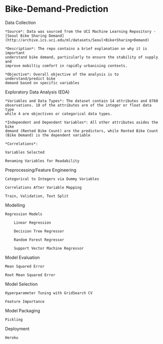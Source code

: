 # Bike-Demand-Prediction

Data Collection

    *Source*: Data was sourced from the UCI Machine Learning Repository - 
    [Seoul Bike Sharing Demand] (http://archive.ics.uci.edu/ml/datasets/Seoul+Bike+Sharing+Demand)
    
    *Description*: The repo contains a brief explanation on why it is important 
    understand bike demand, particularly to ensure the stability of supply and 
    improve mobiltiy comfort in rapidly urbanising contexts. 

    *Objective*: Overall objective of the analysis is to understand/predict bike
    demand based on specific variables 

Exploratory Data Analysis (EDA)

    *Variables and Data Types*: The dataset contain 14 attributes and 8760 
    observations. 10 of the attributes are of the integer or float data type 
    while 4 are objectives or categorical data types. 

    *Independent and Dependent Variables*: All other attributes asides the bike 
    demand (Rented Bike Count) are the predictors, while Rented Bike Count 
    (Bike Demand) is the dependent variable 

    *Correlations*: 

    Variables Selected

    Renaming Variables for Readability

Preprocessing/Feature Engineering

    Categorical to Integers via Dummy Variables

    Correlations After Variable Mapping

    Train, Validation, Text Split

Modelling

    Regression Models

        Linear Regression

        Decision Tree Regressor

        Random Forest Regressor

        Support Vector Machine Regressor

Model Evaluation

    Mean Squared Error

    Root Mean Squared Error

Model Selection

    Hyperparameter Tuning with GridSearch CV

    Feature Importance

Model Packaging

    Pickling

Deployment

    Heroku
